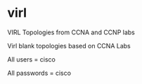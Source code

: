 # virl
VIRL Topologies from CCNA and CCNP labs

Virl blank topologies based on CCNA Labs

All users = cisco

All passwords = cisco
